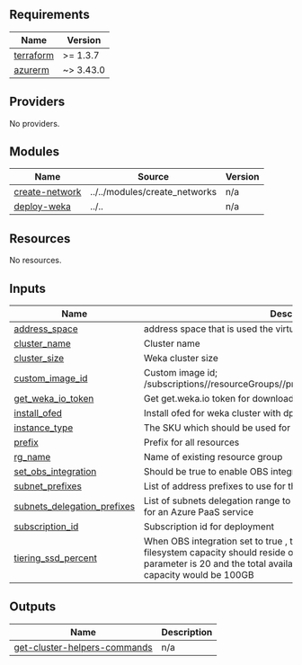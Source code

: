 <!-- BEGIN_TF_DOCS -->
## Requirements

| Name | Version |
|------|---------|
| <a name="requirement_terraform"></a> [terraform](#requirement\_terraform) | >= 1.3.7 |
| <a name="requirement_azurerm"></a> [azurerm](#requirement\_azurerm) | ~> 3.43.0 |

## Providers

No providers.

## Modules

| Name | Source | Version |
|------|--------|---------|
| <a name="module_create-network"></a> [create-network](#module\_create-network) | ../../modules/create_networks | n/a |
| <a name="module_deploy-weka"></a> [deploy-weka](#module\_deploy-weka) | ../.. | n/a |

## Resources

No resources.

## Inputs

| Name | Description | Type | Default | Required |
|------|-------------|------|---------|:--------:|
| <a name="input_address_space"></a> [address\_space](#input\_address\_space) | address space that is used the virtual network. | `string` | n/a | yes |
| <a name="input_cluster_name"></a> [cluster\_name](#input\_cluster\_name) | Cluster name | `string` | n/a | yes |
| <a name="input_cluster_size"></a> [cluster\_size](#input\_cluster\_size) | Weka cluster size | `number` | n/a | yes |
| <a name="input_custom_image_id"></a> [custom\_image\_id](#input\_custom\_image\_id) | Custom image id; /subscriptions/<subscription id>/resourceGroups/<rg name>/providers/Microsoft.Compute/images/<image name> | `string` | n/a | yes |
| <a name="input_get_weka_io_token"></a> [get\_weka\_io\_token](#input\_get\_weka\_io\_token) | Get get.weka.io token for downloading weka | `string` | n/a | yes |
| <a name="input_install_ofed"></a> [install\_ofed](#input\_install\_ofed) | Install ofed for weka cluster with dpdk configuration | `bool` | n/a | yes |
| <a name="input_instance_type"></a> [instance\_type](#input\_instance\_type) | The SKU which should be used for this virtual machine | `string` | n/a | yes |
| <a name="input_prefix"></a> [prefix](#input\_prefix) | Prefix for all resources | `string` | n/a | yes |
| <a name="input_rg_name"></a> [rg\_name](#input\_rg\_name) | Name of existing resource group | `string` | n/a | yes |
| <a name="input_set_obs_integration"></a> [set\_obs\_integration](#input\_set\_obs\_integration) | Should be true to enable OBS integration with weka cluster | `bool` | n/a | yes |
| <a name="input_subnet_prefixes"></a> [subnet\_prefixes](#input\_subnet\_prefixes) | List of address prefixes to use for the subnet | `list(string)` | n/a | yes |
| <a name="input_subnets_delegation_prefixes"></a> [subnets\_delegation\_prefixes](#input\_subnets\_delegation\_prefixes) | List of subnets delegation range to enables designate a specific subnet for an Azure PaaS service | `list(string)` | n/a | yes |
| <a name="input_subscription_id"></a> [subscription\_id](#input\_subscription\_id) | Subscription id for deployment | `string` | n/a | yes |
| <a name="input_tiering_ssd_percent"></a> [tiering\_ssd\_percent](#input\_tiering\_ssd\_percent) | When OBS integration set to true , this parameter sets how much of the filesystem capacity should reside on SSD. For example, if this parameter is 20 and the total available SSD capacity is 20GB, the total capacity would be 100GB | `number` | n/a | yes |

## Outputs

| Name | Description |
|------|-------------|
| <a name="output_get-cluster-helpers-commands"></a> [get-cluster-helpers-commands](#output\_get-cluster-helpers-commands) | n/a |
<!-- END_TF_DOCS -->